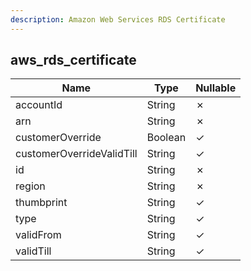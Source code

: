 ```yaml
---
description: Amazon Web Services RDS Certificate
---
```

aws_rds_certificate
-------------------

| **Name**                  | **Type** | **Nullable** |
| ------------------------- | -------- | ------------ |
| accountId                 | String   | &cross;      |
| arn                       | String   | &cross;      |
| customerOverride          | Boolean  | &check;      |
| customerOverrideValidTill | String   | &check;      |
| id                        | String   | &cross;      |
| region                    | String   | &cross;      |
| thumbprint                | String   | &check;      |
| type                      | String   | &check;      |
| validFrom                 | String   | &check;      |
| validTill                 | String   | &check;      |
